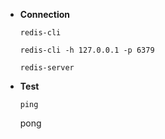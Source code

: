 - **Connection**

    `redis-cli`

    `redis-cli -h 127.0.0.1 -p 6379`

    `redis-server`

- **Test**

    `ping`

    pong